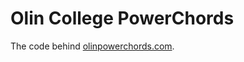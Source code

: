 Olin College PowerChords
=======

The code  behind [olinpowerchords.com](http://www.olinpowerchords.com/).
